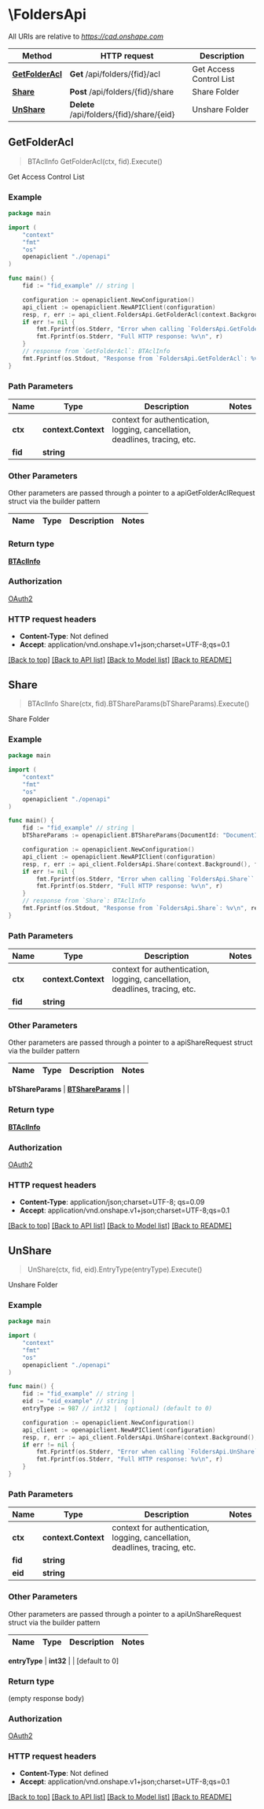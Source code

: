 # \FoldersApi

All URIs are relative to *https://cad.onshape.com*

Method | HTTP request | Description
------------- | ------------- | -------------
[**GetFolderAcl**](FoldersApi.md#GetFolderAcl) | **Get** /api/folders/{fid}/acl | Get Access Control List
[**Share**](FoldersApi.md#Share) | **Post** /api/folders/{fid}/share | Share Folder
[**UnShare**](FoldersApi.md#UnShare) | **Delete** /api/folders/{fid}/share/{eid} | Unshare Folder



## GetFolderAcl

> BTAclInfo GetFolderAcl(ctx, fid).Execute()

Get Access Control List

### Example

```go
package main

import (
    "context"
    "fmt"
    "os"
    openapiclient "./openapi"
)

func main() {
    fid := "fid_example" // string | 

    configuration := openapiclient.NewConfiguration()
    api_client := openapiclient.NewAPIClient(configuration)
    resp, r, err := api_client.FoldersApi.GetFolderAcl(context.Background(), fid).Execute()
    if err != nil {
        fmt.Fprintf(os.Stderr, "Error when calling `FoldersApi.GetFolderAcl``: %v\n", err)
        fmt.Fprintf(os.Stderr, "Full HTTP response: %v\n", r)
    }
    // response from `GetFolderAcl`: BTAclInfo
    fmt.Fprintf(os.Stdout, "Response from `FoldersApi.GetFolderAcl`: %v\n", resp)
}
```

### Path Parameters


Name | Type | Description  | Notes
------------- | ------------- | ------------- | -------------
**ctx** | **context.Context** | context for authentication, logging, cancellation, deadlines, tracing, etc.
**fid** | **string** |  | 

### Other Parameters

Other parameters are passed through a pointer to a apiGetFolderAclRequest struct via the builder pattern


Name | Type | Description  | Notes
------------- | ------------- | ------------- | -------------


### Return type

[**BTAclInfo**](BTAclInfo.md)

### Authorization

[OAuth2](../README.md#OAuth2)

### HTTP request headers

- **Content-Type**: Not defined
- **Accept**: application/vnd.onshape.v1+json;charset=UTF-8;qs=0.1

[[Back to top]](#) [[Back to API list]](../README.md#documentation-for-api-endpoints)
[[Back to Model list]](../README.md#documentation-for-models)
[[Back to README]](../README.md)


## Share

> BTAclInfo Share(ctx, fid).BTShareParams(bTShareParams).Execute()

Share Folder

### Example

```go
package main

import (
    "context"
    "fmt"
    "os"
    openapiclient "./openapi"
)

func main() {
    fid := "fid_example" // string | 
    bTShareParams := openapiclient.BTShareParams{DocumentId: "DocumentId_example", ElementId: "ElementId_example", EncodedConfiguration: "EncodedConfiguration_example", Entries: []BTShareEntryParams{openapiclient.BTShareEntryParams{ApplicationId: "ApplicationId_example", CompanyId: "CompanyId_example", Email: "Email_example", EntryType: 123, TeamId: "TeamId_example", UserId: "UserId_example"}), FolderId: "FolderId_example", Message: "Message_example", Permission: int64(123), PermissionSet: []string{"PermissionSet_example"), Update: false, WorkspaceId: "WorkspaceId_example"} // BTShareParams | 

    configuration := openapiclient.NewConfiguration()
    api_client := openapiclient.NewAPIClient(configuration)
    resp, r, err := api_client.FoldersApi.Share(context.Background(), fid, bTShareParams).Execute()
    if err != nil {
        fmt.Fprintf(os.Stderr, "Error when calling `FoldersApi.Share``: %v\n", err)
        fmt.Fprintf(os.Stderr, "Full HTTP response: %v\n", r)
    }
    // response from `Share`: BTAclInfo
    fmt.Fprintf(os.Stdout, "Response from `FoldersApi.Share`: %v\n", resp)
}
```

### Path Parameters


Name | Type | Description  | Notes
------------- | ------------- | ------------- | -------------
**ctx** | **context.Context** | context for authentication, logging, cancellation, deadlines, tracing, etc.
**fid** | **string** |  | 

### Other Parameters

Other parameters are passed through a pointer to a apiShareRequest struct via the builder pattern


Name | Type | Description  | Notes
------------- | ------------- | ------------- | -------------

 **bTShareParams** | [**BTShareParams**](BTShareParams.md) |  | 

### Return type

[**BTAclInfo**](BTAclInfo.md)

### Authorization

[OAuth2](../README.md#OAuth2)

### HTTP request headers

- **Content-Type**: application/json;charset=UTF-8; qs=0.09
- **Accept**: application/vnd.onshape.v1+json;charset=UTF-8;qs=0.1

[[Back to top]](#) [[Back to API list]](../README.md#documentation-for-api-endpoints)
[[Back to Model list]](../README.md#documentation-for-models)
[[Back to README]](../README.md)


## UnShare

> UnShare(ctx, fid, eid).EntryType(entryType).Execute()

Unshare Folder

### Example

```go
package main

import (
    "context"
    "fmt"
    "os"
    openapiclient "./openapi"
)

func main() {
    fid := "fid_example" // string | 
    eid := "eid_example" // string | 
    entryType := 987 // int32 |  (optional) (default to 0)

    configuration := openapiclient.NewConfiguration()
    api_client := openapiclient.NewAPIClient(configuration)
    resp, r, err := api_client.FoldersApi.UnShare(context.Background(), fid, eid).EntryType(entryType).Execute()
    if err != nil {
        fmt.Fprintf(os.Stderr, "Error when calling `FoldersApi.UnShare``: %v\n", err)
        fmt.Fprintf(os.Stderr, "Full HTTP response: %v\n", r)
    }
}
```

### Path Parameters


Name | Type | Description  | Notes
------------- | ------------- | ------------- | -------------
**ctx** | **context.Context** | context for authentication, logging, cancellation, deadlines, tracing, etc.
**fid** | **string** |  | 
**eid** | **string** |  | 

### Other Parameters

Other parameters are passed through a pointer to a apiUnShareRequest struct via the builder pattern


Name | Type | Description  | Notes
------------- | ------------- | ------------- | -------------


 **entryType** | **int32** |  | [default to 0]

### Return type

 (empty response body)

### Authorization

[OAuth2](../README.md#OAuth2)

### HTTP request headers

- **Content-Type**: Not defined
- **Accept**: application/vnd.onshape.v1+json;charset=UTF-8;qs=0.1

[[Back to top]](#) [[Back to API list]](../README.md#documentation-for-api-endpoints)
[[Back to Model list]](../README.md#documentation-for-models)
[[Back to README]](../README.md)

